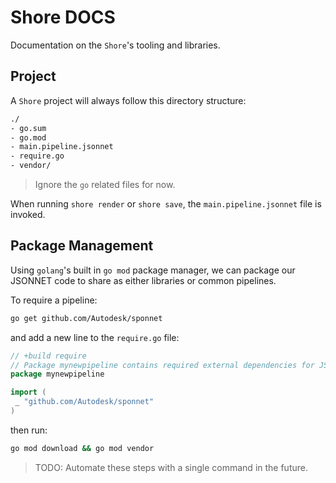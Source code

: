 # Shore DOCS

Documentation on the `Shore`'s tooling and libraries.

## Project

A `Shore` project will always follow this directory structure:

```bash
./
- go.sum
- go.mod
- main.pipeline.jsonnet
- require.go
- vendor/
```

> Ignore the `go` related files for now.

When running `shore render` or `shore save`, the `main.pipeline.jsonnet` file is invoked.

## Package Management

Using `golang`'s built in `go mod` package manager, we can package our JSONNET code to share as either libraries or common pipelines.

To require a pipeline:

```bash
go get github.com/Autodesk/sponnet
```

and add a new line to the `require.go` file:

```go
// +build require
// Package mynewpipeline contains required external dependencies for JSONNET code.
package mynewpipeline

import (
 _ "github.com/Autodesk/sponnet"
)
```

then run:

```bash
go mod download && go mod vendor
```

> TODO: Automate these steps with a single command in the future.
